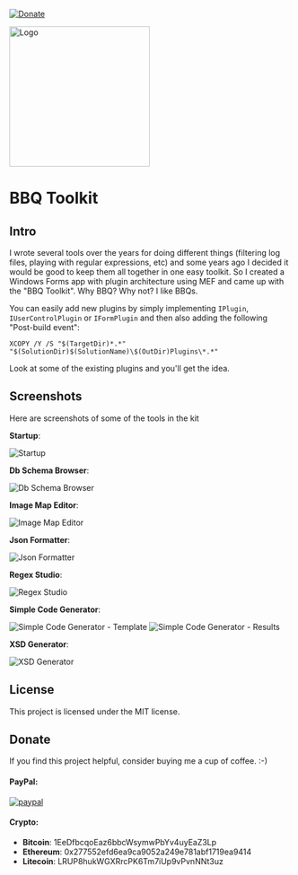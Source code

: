 [![Donate](https://img.shields.io/badge/Donate-PayPal-green.svg)](https://www.paypal.com/cgi-bin/webscr?cmd=_donations&business=gordon_matt%40live%2ecom&lc=AU&currency_code=AUD&bn=PP%2dDonationsBF%3abtn_donateCC_LG%2egif%3aNonHosted)

<img src="https://github.com/gordon-matt/BBQ.Toolkit/blob/master/BBQ.Toolkit/Resources/Images/BBQ.png" alt="Logo" width="250" />

# BBQ Toolkit

## Intro
I wrote several tools over the years for doing different things (filtering log files, playing with regular expressions, etc) and some years ago I decided it would be good to keep them all together in one easy toolkit. So I created a Windows Forms app with plugin architecture using MEF and came up with the "BBQ Toolkit". Why BBQ? Why not? I like BBQs.

You can easily add new plugins by simply implementing `IPlugin`, `IUserControlPlugin` or `IFormPlugin` and then also adding the following "Post-build event":

`XCOPY /Y /S "$(TargetDir)*.*" "$(SolutionDir)$(SolutionName)\$(OutDir)Plugins\*.*"`

Look at some of the existing plugins and you'll get the idea.

## Screenshots
Here are screenshots of some of the tools in the kit

**Startup**:

<img src="https://github.com/gordon-matt/BBQ.Toolkit/blob/master/_Misc/Screenshots/_Start.PNG" alt="Startup" />

**Db Schema Browser**:

<img src="https://github.com/gordon-matt/BBQ.Toolkit/blob/master/_Misc/Screenshots/DbSchemaBrowser.PNG" alt="Db Schema Browser" />

**Image Map Editor**:

<img src="https://github.com/gordon-matt/BBQ.Toolkit/blob/master/_Misc/Screenshots/ImageMapEditor.PNG" alt="Image Map Editor" />

**Json Formatter**:

<img src="https://github.com/gordon-matt/BBQ.Toolkit/blob/master/_Misc/Screenshots/JsonFormatter.PNG" alt="Json Formatter" />

**Regex Studio**:

<img src="https://github.com/gordon-matt/BBQ.Toolkit/blob/master/_Misc/Screenshots/RegexStudio.PNG" alt="Regex Studio" />

**Simple Code Generator**:

<img src="https://github.com/gordon-matt/BBQ.Toolkit/blob/master/_Misc/Screenshots/SimpleCodeGenerator_Template.PNG" alt="Simple Code Generator - Template" />

<img src="https://github.com/gordon-matt/BBQ.Toolkit/blob/master/_Misc/Screenshots/SimpleCodeGenerator_Results.PNG" alt="Simple Code Generator - Results" />

**XSD Generator**:

<img src="https://github.com/gordon-matt/BBQ.Toolkit/blob/master/_Misc/Screenshots/XsdGenerator.PNG" alt="XSD Generator" />

## License

This project is licensed under the MIT license.

## Donate
If you find this project helpful, consider buying me a cup of coffee.  :-)

#### PayPal:

[![paypal](https://www.paypalobjects.com/en_US/i/btn/btn_donateCC_LG.gif)](https://www.paypal.com/cgi-bin/webscr?cmd=_donations&business=gordon_matt%40live%2ecom&lc=AU&currency_code=AUD&bn=PP%2dDonationsBF%3abtn_donateCC_LG%2egif%3aNonHosted)

#### Crypto:
- **Bitcoin**: 1EeDfbcqoEaz6bbcWsymwPbYv4uyEaZ3Lp
- **Ethereum**: 0x277552efd6ea9ca9052a249e781abf1719ea9414
- **Litecoin**: LRUP8hukWGXRrcPK6Tm7iUp9vPvnNNt3uz
